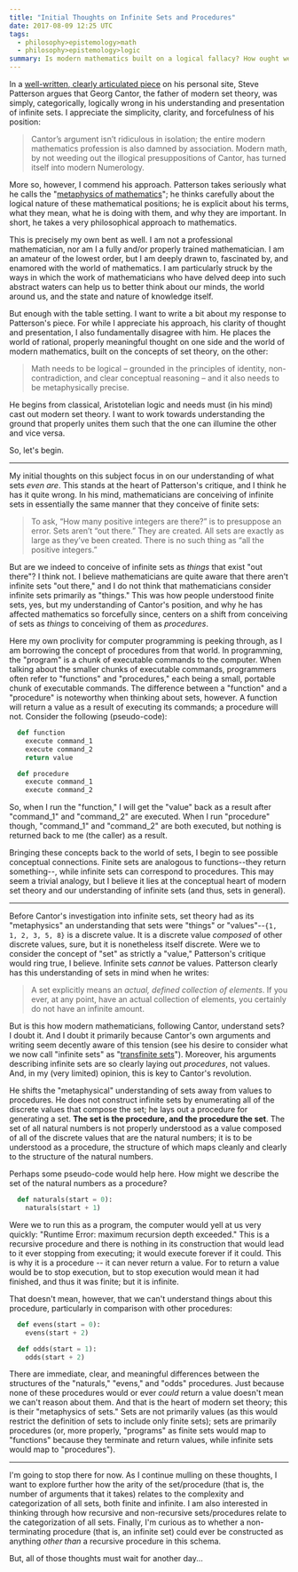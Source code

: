 ```yaml
---
title: "Initial Thoughts on Infinite Sets and Procedures"
date: 2017-08-09 12:25 UTC
tags:
  - philosophy>epistemology>math
  - philosophy>epistemology>logic
summary: Is modern mathematics built on a logical fallacy? How ought we to understand infinite sets? What's a procedure? I'm starting to explore these topics as I think through the mathematics and logic of infinity.
---
```


In a [well-written, clearly articulated piece](http://steve-patterson.com/cantor-wrong-no-infinite-sets/) on his personal site, Steve Patterson argues that Georg Cantor, the father of modern set theory, was simply, categorically, logically wrong in his understanding and presentation of infinite sets. I appreciate the simplicity, clarity, and forcefulness of his position:

> Cantor’s argument isn’t ridiculous in isolation; the entire modern mathematics profession is also damned by association. Modern math, by not weeding out the illogical presuppositions of Cantor, has turned itself into modern Numerology.

More so, however, I commend his approach. Patterson takes seriously what he calls the "[metaphysics of mathematics](http://steve-patterson.com/the-metaphysics-of-mathematics-against-platonism/)"; he thinks carefully about the logical nature of these mathematical positions; he is explicit about his terms, what they mean, what he is doing with them, and why they are important. In short, he takes a very philosophical approach to mathematics.

This is precisely my own bent as well. I am not a professional mathematician, nor am I a fully and/or properly trained mathematician. I am an amateur of the lowest order, but I am deeply drawn to, fascinated by, and enamored with the world of mathematics. I am particularly struck by the ways in which the work of mathematicians who have delved deep into such abstract waters can help us to better think about our minds, the world around us, and the state and nature of knowledge itself.

But enough with the table setting. I want to write a bit about my response to Patterson's piece. For while I appreciate his approach, his clarity of thought and presentation, I also fundamentally disagree with him. He places the world of rational, properly meaningful thought on one side and the world of modern mathematics, built on the concepts of set theory, on the other:

> Math needs to be logical – grounded in the principles of identity, non-contradiction, and clear conceptual reasoning – and it also needs to be metaphysically precise.

He begins from classical, Aristotelian logic and needs must (in his mind) cast out modern set theory. I want to work towards understanding the ground that properly unites them such that the one can illumine the other and vice versa.

So, let's begin.

- - -

My initial thoughts on this subject focus in on our understanding of what sets _even are_. This stands at the heart of Patterson's critique, and I think he has it quite wrong. In his mind, mathematicians are conceiving of infinite sets in essentially the same manner that they conceive of finite sets:

> To ask, “How many positive integers are there?” is to presuppose an error. Sets aren’t “out there.” They are created. All sets are exactly as large as they’ve been created. There is no such thing as “all the positive integers.”

But are we indeed to conceive of infinite sets as _things_ that exist "out there"? I think not. I believe mathematicians are quite aware that there aren't infinite sets "out there," and I do not think that mathematicians consider infinite sets primarily as "things." This was how people understood finite sets, yes, but my understanding of Cantor's position, and why he has affected mathematics so forcefully since, centers on a shift from conceiving of sets as _things_ to conceiving of them as _procedures_.

Here my own proclivity for computer programming is peeking through, as I am borrowing the concept of procedures from that world. In programming, the "program" is a chunk of executable commands to the computer. When talking about the smaller chunks of executable commands, programmers often refer to "functions" and "procedures," each being a small, portable chunk of executable commands. The difference between a "function" and a "procedure" is noteworthy when thinking about sets, however. A function will return a value as a result of executing its commands; a procedure will not. Consider the following (pseudo-code):

~~~python
  def function
    execute command_1
    execute command_2
    return value
~~~

~~~python
  def procedure
    execute command_1
    execute command_2
~~~

So, when I run the "function," I will get the "value" back as a result after "command_1" and "command_2" are executed. When I run "procedure" though, "command_1" and "command_2" are both executed, but nothing is returned back to me (the caller) as a result.

Bringing these concepts back to the world of sets, I begin to see possible conceptual connections. Finite sets are analogous to functions--they return something--, while infinite sets can correspond to procedures. This may seem a trivial analogy, but I believe it lies at the conceptual heart of modern set theory and our understanding of infinite sets (and thus, sets in general).

- - -

Before Cantor's investigation into infinite sets, set theory had as its "metaphysics" an understanding that sets were "things" or "values"--`{1, 1, 2, 3, 5, 8}` is a discrete value. It is a discrete value _composed_ of other discrete values, sure, but it is nonetheless itself discrete. Were we to consider the concept of "set" as strictly a "value," Patterson's critique would ring true, I believe. Infinite sets _cannot_ be values. Patterson clearly has this understanding of sets in mind when he writes:

> A set explicitly means an _actual, defined collection of elements_. If you ever, at any point, have an actual collection of elements, you certainly do not have an infinite amount.

But is this how modern mathematicians, following Cantor, understand sets? I doubt it. And I doubt it primarily because Cantor's own arguments and writing seem decently aware of this tension (see his desire to consider what we now call "infinite sets" as "[transfinite sets](https://en.wikipedia.org/wiki/Transfinite_number)"). Moreover, his arguments describing infinite sets are so clearly laying out _procedures_, not values. And, in my (very limited) opinion, this is key to Cantor's revolution.

He shifts the "metaphysical" understanding of sets away from values to procedures. He does not construct infinite sets by enumerating all of the discrete values that compose the set; he lays out a procedure for generating a set. **The set is the procedure, and the procedure the set**. The set of all natural numbers is not properly understood as a value composed of all of the discrete values that are the natural numbers; it is to be understood as a procedure, the structure of which maps cleanly and clearly to the structure of the natural numbers.

Perhaps some pseudo-code would help here. How might we describe the set of the natural numbers as a procedure?

~~~python
  def naturals(start = 0):
    naturals(start + 1)
~~~

Were we to run this as a program, the computer would yell at us very quickly: "Runtime Error: maximum recursion depth exceeded." This is a recursive procedure and there is nothing in its construction that would lead to it ever stopping from executing; it would execute forever if it could. This is why it is a procedure -- it can never return a value. For to return a value would be to stop execution, but to stop execution would mean it had finished, and thus it was finite; but it is infinite.

That doesn't mean, however, that we can't understand things about this procedure, particularly in comparison with other procedures:

~~~python
  def evens(start = 0):
    evens(start + 2)

  def odds(start = 1):
    odds(start + 2)
~~~

There are immediate, clear, and meaningful differences between the structures of the "naturals," "evens," and "odds" procedures. Just because none of these procedures would or ever _could_ return a value doesn't mean we can't reason about them. And that is the heart of modern set theory; this is their "metaphysics of sets." Sets are not primarily values (as this would restrict the definition of sets to include only finite sets); sets are primarily procedures (or, more properly, "programs" as finite sets would map to "functions" because they terminate and return values, while infinite sets would map to "procedures").

- - -

I'm going to stop there for now. As I continue mulling on these thoughts, I want to explore further how the arity of the set/procedure (that is, the number of arguments that it takes) relates to the complexity and categorization of all sets, both finite and infinite. I am also interested in thinking through how recursive and non-recursive sets/procedures relate to the categorization of all sets. Finally, I'm curious as to whether a non-terminating procedure (that is, an infinite set) could ever be constructed as anything _other than_ a recursive procedure in this schema.

But, all of those thoughts must wait for another day...
